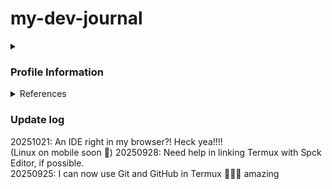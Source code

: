 # my-dev-journal

<details>
    <summary><h3>Profile Information</h3></summary>
    <p>Favorite programming language (PL): JavaScript</p>
    <p>PL that I want to learn next: C</p>
    <p>First investment when I receive my first paycheck: kimchi and seaweed</p>
    <p>Favorite programming concept: forEach</p>
</details>

<details>
    <summary>References</summary>
    <a href="https://peterxjang.com/blog/">peterxjang</a>
</details>

### Update log
20251021: An IDE right in my browser?! Heck yea!!!! <br>
(Linux on mobile soon 👀)
20250928: Need help in linking Termux with Spck Editor, if possible. <br>
20250925: I can now use Git and GitHub in Termux 🤯🤯🤯 amazing <br>
